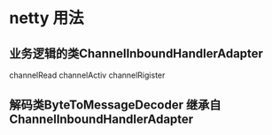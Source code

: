 # netty 用法

## 业务逻辑的类ChannelInboundHandlerAdapter  
channelRead
channelActiv
channelRigister
## 解码类ByteToMessageDecoder 继承自 ChannelInboundHandlerAdapter  

